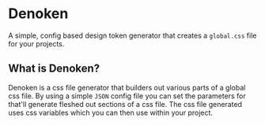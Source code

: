 # Denoken

A simple, config based design token generator that creates a `global.css` file for your projects.

## What is Denoken?

Denoken is a css file generator that builders out various parts of a global css file. By using a simple `JSON` config file you can set the parameters for that'll generate fleshed out sections of a css file. The css file generated uses css variables which you can then use within your project.
